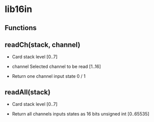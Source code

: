 # lib16in

## Functions

## readCh(stack, channel)

 - Card stack level [0..7]

 - channel Selected channel to be read [1..16]
 
 - Return one channel input state 0 / 1
 
## readAll(stack)

 - Card stack level [0..7]

 - Return all channels inputs states as 16 bits unsigned int [0..65535]
 
 
 
 
 
 